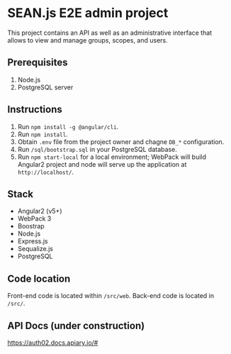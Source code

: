# SEAN.js E2E admin project

This project contains an API as well as an administrative interface that allows to view and manage groups, scopes, and users.

## Prerequisites

1. Node.js
2. PostgreSQL server

## Instructions

1. Run `npm install -g @angular/cli`.
2. Run `npm install`.
3. Obtain `.env` file from the project owner and chagne `DB_*` configuration.
4. Run `/sql/bootstrap.sql` in your PostgreSQL database.
5. Run `npm start-local` for a local environment; WebPack will build Angular2 project and node will serve up the application at `http://localhost/`.

## Stack

- Angular2 (v5+)
- WebPack 3
- Boostrap
- Node.js
- Express.js
- Sequalize.js
- PostgreSQL

## Code location

Front-end code is located within `/src/web`.
Back-end code is located in `/src/`.

## API Docs (under construction)

https://auth02.docs.apiary.io/#